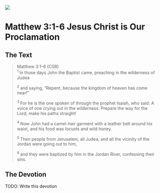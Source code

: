 <img class="intro-right" src="/images/art-matthew.jpg">

# Matthew 3:1-6 Jesus Christ is Our Proclamation

## The Text

>Matthew 3:1–6 (CSB)  
><sup> 1 </sup> In those days John the Baptist came, preaching in the wilderness of Judea
>
><sup> 2 </sup> and saying, “Repent, because the kingdom of heaven has come near!”
>
><sup> 3 </sup> For he is the one spoken of through the prophet Isaiah, who said: A voice of one crying out in the wilderness: Prepare the way for the Lord; make his paths straight!
>
><sup> 4 </sup> Now John had a camel-hair garment with a leather belt around his waist, and his food was locusts and wild honey.
>
><sup> 5 </sup> Then people from Jerusalem, all Judea, and all the vicinity of the Jordan were going out to him,
>
><sup> 6 </sup> and they were baptized by him in the Jordan River, confessing their sins.

## The Devotion

TODO: Write this devotion
